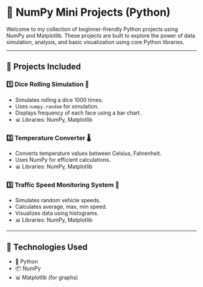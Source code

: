 # 🐍 NumPy Mini Projects (Python)

Welcome to my collection of beginner-friendly Python projects using NumPy and Matplotlib. These projects are built to explore the power of data simulation, analysis, and basic visualization using core Python libraries.

---

## 📁 Projects Included

### 1️⃣ Dice Rolling Simulation 🎲
- Simulates rolling a dice 1000 times.
- Uses `numpy.random` for simulation.
- Displays frequency of each face using a bar chart.
- 📊 Libraries: NumPy, Matplotlib

### 2️⃣ Temperature Converter 🌡️
- Converts temperature values between Celsius, Fahrenheit.
- Uses NumPy for efficient calculations.
- 📊 Libraries: NumPy, Matplotlib

### 3️⃣ Traffic Speed Monitoring System 🚗
- Simulates random vehicle speeds.
- Calculates average, max, min speed.
- Visualizes data using histograms.
- 📊 Libraries: NumPy, Matplotlib

---

## 🔧 Technologies Used

- 🐍 Python
- 📦 NumPy
- 📊 Matplotlib (for graphs)


